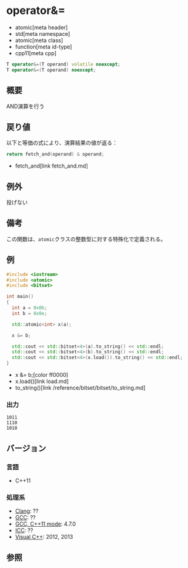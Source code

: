# operator&=
* atomic[meta header]
* std[meta namespace]
* atomic[meta class]
* function[meta id-type]
* cpp11[meta cpp]

```cpp
T operator&=(T operand) volatile noexcept;
T operator&=(T operand) noexcept;
```

## 概要
AND演算を行う


## 戻り値
以下と等価の式により、演算結果の値が返る：

```cpp
return fetch_and(operand) & operand;
```
* fetch_and[link fetch_and.md]


## 例外
投げない


## 備考
この関数は、`atomic`クラスの整数型に対する特殊化で定義される。


## 例
```cpp example
#include <iostream>
#include <atomic>
#include <bitset>

int main()
{
  int a = 0x0b;
  int b = 0x0e;

  std::atomic<int> x(a);

  x &= b;

  std::cout << std::bitset<4>(a).to_string() << std::endl;
  std::cout << std::bitset<4>(b).to_string() << std::endl;
  std::cout << std::bitset<4>(x.load()).to_string() << std::endl;
}
```
* x &= b;[color ff0000]
* x.load()[link load.md]
* to_string()[link /reference/bitset/bitset/to_string.md]

### 出力
```
1011
1110
1010
```

## バージョン
### 言語
- C++11

### 処理系
- [Clang](/implementation.md#clang): ??
- [GCC](/implementation.md#gcc): ??
- [GCC, C++11 mode](/implementation.md#gcc): 4.7.0
- [ICC](/implementation.md#icc): ??
- [Visual C++](/implementation.md#visual_cpp): 2012, 2013


## 参照


